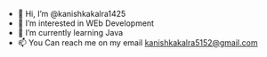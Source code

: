 - 👋 Hi, I’m @kanishkakalra1425
- 👀 I’m interested in WEb Development
- 🌱 I’m currently learning Java
- 📫 You Can reach me on my email kanishkakalra5152@gmail.com
<!---I was born and raised in India and I am currently studying Computer Science and Engineering at Maharishi Markandeshwar University. I have a passion for all creative things , and I am looking to create meaningful experience and memorable stories..
